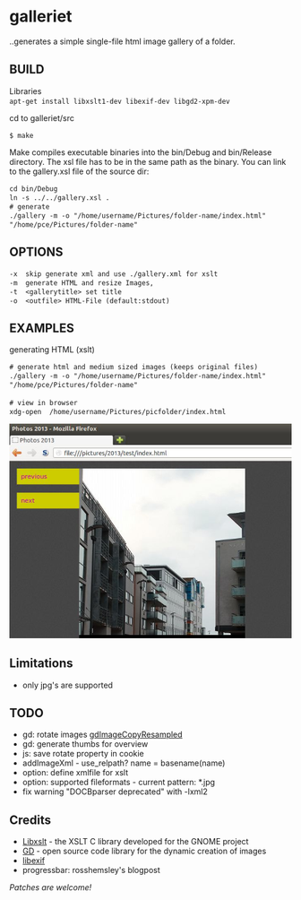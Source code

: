 galleriet
=========

..generates a simple single-file html image gallery of a folder.



BUILD
-----

Libraries  
`apt-get install libxslt1-dev libexif-dev libgd2-xpm-dev`


cd to  galleriet/src  
```
$ make
```

Make compiles executable binaries into the bin/Debug and bin/Release directory.
The xsl file has to be in the same path as the binary.
You can link to the gallery.xsl file of the source dir:

```
cd bin/Debug
ln -s ../../gallery.xsl .
# generate
./gallery -m -o "/home/username/Pictures/folder-name/index.html" "/home/pce/Pictures/folder-name"
```


OPTIONS
-------

```
-x  skip generate xml and use ./gallery.xml for xslt
-m  generate HTML and resize Images,
-t  <gallerytitle> set title
-o  <outfile> HTML-File (default:stdout)
```


EXAMPLES
--------

generating HTML (xslt)
```
# generate html and medium sized images (keeps original files)
./gallery -m -o "/home/username/Pictures/folder-name/index.html" "/home/pce/Pictures/folder-name"

# view in browser
xdg-open  /home/username/Pictures/picfolder/index.html
```



![Screenshot](https://github.com/pce/galleriet/raw/master/xslgalleriet.jpg)


Limitations
-----------

* only jpg's are supported


TODO
----

* gd: rotate images [gdImageCopyResampled](http://www.boutell.com/gd/manual2.0.28.html#gdImageCopyResampled)
* gd: generate thumbs for overview
* js: save rotate property in cookie
* addImageXml - use_relpath? name = basename(name) 
* option: define xmlfile for xslt
* option: supported fileformats - current pattern: *.jpg
* fix warning "DOCBparser deprecated" with -lxml2


Credits
-------

* [Libxslt](https://xmlsoft.org/xslt/) - the XSLT C library developed for the GNOME project
* [GD](http://www.boutell.com/gd/) - open source code library for the dynamic creation of images  
* [libexif](http://libexif.sourceforge.net/)
* progressbar: rosshemsley's blogpost



*Patches are welcome!*




 
